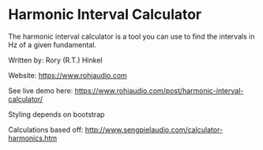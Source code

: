 # Harmonic Interval Calculator
The harmonic interval calculator is a tool you can use to find the intervals in Hz of a given fundamental.

Written by: Rory (R.T.) Hinkel

Website: https://www.rohiaudio.com

See live demo here: https://www.rohiaudio.com/post/harmonic-interval-calculator/

Styling depends on bootstrap

Calculations based off: http://www.sengpielaudio.com/calculator-harmonics.htm
